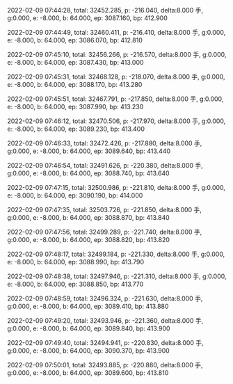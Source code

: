 2022-02-09 07:44:28, total: 32452.285, p: -216.040, delta:8.000 手, g:0.000, e: -8.000, b: 64.000, ep: 3087.160, bp: 412.900

2022-02-09 07:44:49, total: 32460.411, p: -216.410, delta:8.000 手, g:0.000, e: -8.000, b: 64.000, ep: 3086.070, bp: 412.810

2022-02-09 07:45:10, total: 32456.266, p: -216.570, delta:8.000 手, g:0.000, e: -8.000, b: 64.000, ep: 3087.430, bp: 413.000

2022-02-09 07:45:31, total: 32468.128, p: -218.070, delta:8.000 手, g:0.000, e: -8.000, b: 64.000, ep: 3088.170, bp: 413.280

2022-02-09 07:45:51, total: 32467.791, p: -217.850, delta:8.000 手, g:0.000, e: -8.000, b: 64.000, ep: 3087.990, bp: 413.230

2022-02-09 07:46:12, total: 32470.506, p: -217.970, delta:8.000 手, g:0.000, e: -8.000, b: 64.000, ep: 3089.230, bp: 413.400

2022-02-09 07:46:33, total: 32472.426, p: -217.880, delta:8.000 手, g:0.000, e: -8.000, b: 64.000, ep: 3089.640, bp: 413.440

2022-02-09 07:46:54, total: 32491.626, p: -220.380, delta:8.000 手, g:0.000, e: -8.000, b: 64.000, ep: 3088.740, bp: 413.640

2022-02-09 07:47:15, total: 32500.986, p: -221.810, delta:8.000 手, g:0.000, e: -8.000, b: 64.000, ep: 3090.190, bp: 414.000

2022-02-09 07:47:35, total: 32503.726, p: -221.850, delta:8.000 手, g:0.000, e: -8.000, b: 64.000, ep: 3088.870, bp: 413.840

2022-02-09 07:47:56, total: 32499.289, p: -221.740, delta:8.000 手, g:0.000, e: -8.000, b: 64.000, ep: 3088.820, bp: 413.820

2022-02-09 07:48:17, total: 32499.184, p: -221.330, delta:8.000 手, g:0.000, e: -8.000, b: 64.000, ep: 3088.990, bp: 413.790

2022-02-09 07:48:38, total: 32497.946, p: -221.310, delta:8.000 手, g:0.000, e: -8.000, b: 64.000, ep: 3088.850, bp: 413.770

2022-02-09 07:48:59, total: 32496.324, p: -221.630, delta:8.000 手, g:0.000, e: -8.000, b: 64.000, ep: 3089.410, bp: 413.880

2022-02-09 07:49:20, total: 32493.946, p: -221.360, delta:8.000 手, g:0.000, e: -8.000, b: 64.000, ep: 3089.840, bp: 413.900

2022-02-09 07:49:40, total: 32494.941, p: -220.830, delta:8.000 手, g:0.000, e: -8.000, b: 64.000, ep: 3090.370, bp: 413.900

2022-02-09 07:50:01, total: 32493.885, p: -220.880, delta:8.000 手, g:0.000, e: -8.000, b: 64.000, ep: 3089.600, bp: 413.810